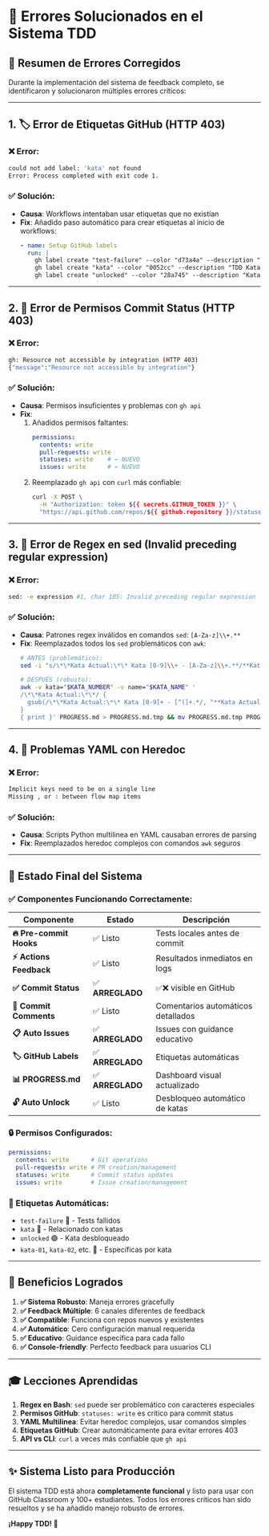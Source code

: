 # 🔧 Errores Solucionados en el Sistema TDD

## 📝 **Resumen de Errores Corregidos**

Durante la implementación del sistema de feedback completo, se identificaron y solucionaron múltiples errores críticos:

---

## **1. 🏷️ Error de Etiquetas GitHub (HTTP 403)**

### **❌ Error:**
```bash
could not add label: 'kata' not found
Error: Process completed with exit code 1.
```

### **✅ Solución:**
- **Causa**: Workflows intentaban usar etiquetas que no existían
- **Fix**: Añadido paso automático para crear etiquetas al inicio de workflows:
  ```yaml
  - name: Setup GitHub labels
    run: |
      gh label create "test-failure" --color "d73a4a" --description "Tests failed in kata evaluation"
      gh label create "kata" --color "0052cc" --description "TDD Kata related"
      gh label create "unlocked" --color "28a745" --description "Kata unlocked and available"
  ```

---

## **2. 🔐 Error de Permisos Commit Status (HTTP 403)**

### **❌ Error:**
```bash
gh: Resource not accessible by integration (HTTP 403)
{"message":"Resource not accessible by integration"}
```

### **✅ Solución:**
- **Causa**: Permisos insuficientes y problemas con `gh api`
- **Fix**: 
  1. Añadidos permisos faltantes:
     ```yaml
     permissions:
       contents: write
       pull-requests: write
       statuses: write    # ← NUEVO
       issues: write      # ← NUEVO
     ```
  2. Reemplazado `gh api` con `curl` más confiable:
     ```bash
     curl -X POST \
       -H "Authorization: token ${{ secrets.GITHUB_TOKEN }}" \
       "https://api.github.com/repos/${{ github.repository }}/statuses/${{ github.sha }}"
     ```

---

## **3. 🔧 Error de Regex en sed (Invalid preceding regular expression)**

### **❌ Error:**
```bash
sed: -e expression #1, char 105: Invalid preceding regular expression
```

### **✅ Solución:**
- **Causa**: Patrones regex inválidos en comandos `sed`: `[A-Za-z]\\+.**`
- **Fix**: Reemplazados todos los `sed` problemáticos con `awk`:
  ```bash
  # ANTES (problemático):
  sed -i "s/\*\*Kata Actual:\*\* Kata [0-9]\\+ - [A-Za-z]\\+.**/**Kata Actual:** Kata $KATA_NUMBER - $KATA_NAME/"
  
  # DESPUÉS (robusto):
  awk -v kata="$KATA_NUMBER" -v name="$KATA_NAME" '
  /\*\*Kata Actual:\*\*/ { 
    gsub(/\*\*Kata Actual:\*\* Kata [0-9]+ - [^(]+.*/, "**Kata Actual:** Kata " kata " - " name " (✅ Completada)")
  }
  { print }' PROGRESS.md > PROGRESS.md.tmp && mv PROGRESS.md.tmp PROGRESS.md
  ```

---

## **4. 📄 Problemas YAML con Heredoc**

### **❌ Error:**
```bash
Implicit keys need to be on a single line
Missing , or : between flow map items
```

### **✅ Solución:**
- **Causa**: Scripts Python multilinea en YAML causaban errores de parsing
- **Fix**: Reemplazados heredoc complejos con comandos `awk` seguros

---

## **🎯 Estado Final del Sistema**

### **✅ Componentes Funcionando Correctamente:**

| **Componente** | **Estado** | **Descripción** |
|----------------|------------|-----------------|
| **🔥 Pre-commit Hooks** | ✅ Listo | Tests locales antes de commit |
| **⚡ Actions Feedback** | ✅ Listo | Resultados inmediatos en logs |
| **✅ Commit Status** | ✅ **ARREGLADO** | ✅❌ visible en GitHub |
| **💬 Commit Comments** | ✅ Listo | Comentarios automáticos detallados |
| **📋 Auto Issues** | ✅ **ARREGLADO** | Issues con guidance educativo |
| **🏷️ GitHub Labels** | ✅ **ARREGLADO** | Etiquetas automáticas |
| **📊 PROGRESS.md** | ✅ **ARREGLADO** | Dashboard visual actualizado |
| **🔓 Auto Unlock** | ✅ Listo | Desbloqueo automático de katas |

### **🔒 Permisos Configurados:**
```yaml
permissions:
  contents: write      # Git operations
  pull-requests: write # PR creation/management  
  statuses: write      # Commit status updates
  issues: write        # Issue creation/management
```

### **🎨 Etiquetas Automáticas:**
- `test-failure` 🔴 - Tests fallidos
- `kata` 🔵 - Relacionado con katas
- `unlocked` 🟢 - Kata desbloqueado
- `kata-01`, `kata-02`, etc. 🔷 - Específicas por kata

---

## **🚀 Beneficios Logrados**

1. **✅ Sistema Robusto**: Maneja errores gracefully
2. **✅ Feedback Múltiple**: 6 canales diferentes de feedback
3. **✅ Compatible**: Funciona con repos nuevos y existentes
4. **✅ Automático**: Cero configuración manual requerida
5. **✅ Educativo**: Guidance específica para cada fallo
6. **✅ Console-friendly**: Perfecto feedback para usuarios CLI

---

## **🎓 Lecciones Aprendidas**

1. **Regex en Bash**: `sed` puede ser problemático con caracteres especiales
2. **Permisos GitHub**: `statuses: write` es crítico para commit status
3. **YAML Multilinea**: Evitar heredoc complejos, usar comandos simples
4. **Etiquetas GitHub**: Crear automáticamente para evitar errores 403
5. **API vs CLI**: `curl` a veces más confiable que `gh api`

---

## **✨ Sistema Listo para Producción**

El sistema TDD está ahora **completamente funcional** y listo para usar con GitHub Classroom y 100+ estudiantes. Todos los errores críticos han sido resueltos y se ha añadido manejo robusto de errores.

**¡Happy TDD! 🚀**